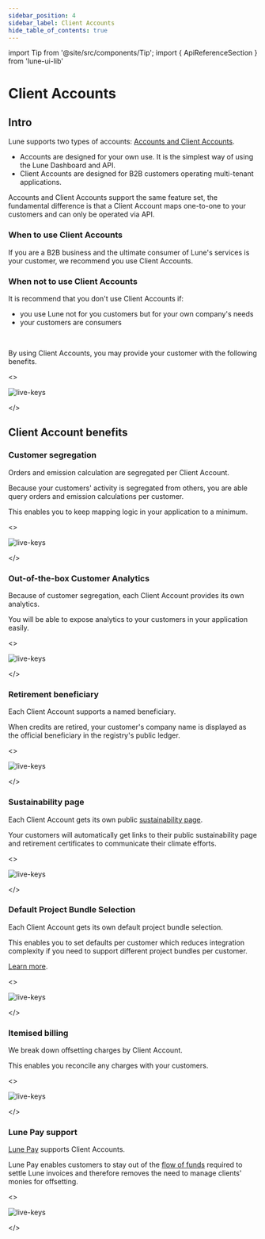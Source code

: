 ```yaml
---
sidebar_position: 4
sidebar_label: Client Accounts
hide_table_of_contents: true
---
```

import Tip from '@site/src/components/Tip';
import { ApiReferenceSection } from 'lune-ui-lib'

# Client Accounts

<div className="sections">

<ApiReferenceSection>
<div className="paragraphSections">

<div>

## Intro

Lune supports two types of accounts: [Accounts and Client Accounts](/api/live-test-accounts#accounts).

* Accounts are designed for your own use. It is the simplest way of using the Lune Dashboard and API.
* Client Accounts are designed for B2B customers operating multi-tenant applications.

Accounts and Client Accounts support the same feature set, the fundamental difference is that a Client Account maps one-to-one to your customers and can only be operated via API.

</div>
<div>

### When to use Client Accounts

If you are a B2B business and the ultimate consumer of Lune's services is your customer, we recommend you use Client Accounts.


### When not to use Client Accounts

It is recommend that you don't use Client Accounts if:
* you use Lune not for you customers but for your own company's needs
* your customers are consumers

<br />

By using Client Accounts, you may provide your customer with the following benefits.

</div>
<div>

</div>
</div>

<div className="miniSections">

<>

![live-keys](/img/live-keys.png)

</>

</div>

</ApiReferenceSection>

## Client Account benefits


<ApiReferenceSection>

<div className="paragraphSections">

<div>

### Customer segregation

Orders and emission calculation are segregated per Client Account.

Because your customers' activity is segregated from others, you are able query orders and emission calculations per customer.

This enables you to keep mapping logic in your application to a minimum.

</div>
<div>

</div>
</div>

<>

![live-keys](/img/live-keys.png)

</>

</ApiReferenceSection>

<ApiReferenceSection>

<div className="paragraphSections">

<div>

### Out-of-the-box Customer Analytics

Because of customer segregation, each Client Account provides its own analytics.

You will be able to expose analytics to your customers in your application easily.

</div>
<div>

</div>
</div>

<>

![live-keys](/img/live-keys.png)

</>

</ApiReferenceSection>

<ApiReferenceSection>

<div className="paragraphSections">

<div>

### Retirement beneficiary

Each Client Account supports a named beneficiary.

When credits are retired, your customer's company name is displayed as the official beneficiary in the registry's public ledger.

</div>
<div>

</div>
</div>

<>

![live-keys](/img/live-keys.png)

</>

</ApiReferenceSection>

<ApiReferenceSection>

<div className="paragraphSections">

<div>

### Sustainability page

Each Client Account gets its own public [sustainability page](/guides/share-your-impact).

Your customers will automatically get links to their public sustainability page and retirement certificates to communicate their climate efforts.

</div>
<div>

</div>
</div>

<>

![live-keys](/img/live-keys.png)

</>

</ApiReferenceSection>

<ApiReferenceSection>

<div className="paragraphSections">

<div>

### Default Project Bundle Selection

Each Client Account gets its own default project bundle selection.

This enables you to set defaults per customer which reduces integration complexity if you need to support different project bundles per customer.

[Learn more](/guides/selecting-project-bundles).

</div>
<div>

</div>
</div>

<>

![live-keys](/img/live-keys.png)

</>

</ApiReferenceSection>

<ApiReferenceSection>

<div className="paragraphSections">

<div>

### Itemised billing

We break down offsetting charges by Client Account.

This enables you reconcile any charges with your customers.

</div>
<div>

</div>
</div>

<>

![live-keys](/img/live-keys.png)

</>

</ApiReferenceSection>

<ApiReferenceSection>

<div className="paragraphSections">

<div>

### Lune Pay support

[Lune Pay](/guides/lune-pay) supports Client Accounts.

Lune Pay enables customers to stay out of the [flow of funds](/api/flow-of-funds) required to settle Lune invoices and therefore removes the need to manage clients' monies for offsetting.

</div>
<div>

</div>
</div>

<>

![live-keys](/img/live-keys.png)

</>

</ApiReferenceSection>

</div>

